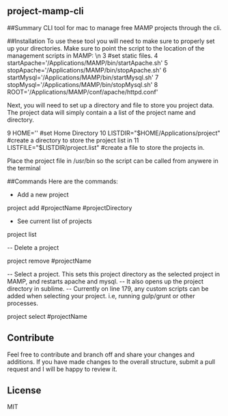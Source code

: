 ## project-mamp-cli

##Summary
CLI tool for mac to manage free MAMP projects through the cli.

##Installation
To use these tool you will need to make sure to properly set up your directories. Make sure to point the script to the location of the management scripts in MAMP:
 \n 3 #set static files.
  4 startApache='/Applications/MAMP/bin/startApache.sh'
  5 stopApache='/Applications/MAMP/bin/stopApache.sh'
  6 startMysql='/Applications/MAMP/bin/startMysql.sh'
  7 stopMysql='/Applications/MAMP/bin/stopMysql.sh'
  8 ROOT='/Applications/MAMP/conf/apache/httpd.conf'
  
Next, you will need to set up a directory and file to store you project data. The project data will simply contain a a list of the project name and directory.
  
  9 HOME='' #set Home Directory
 10 LISTDIR="$HOME/Applications/project" #create a directory to store the project list in
 11 LISTFILE="$LISTDIR/project.list" #create a file to store the projects in.

Place the project file in /usr/bin so the script can be called from anywere in the terminal

##Commands
Here are the commands:

- Add a new project

project add #projectName #projectDirectory

- See current list of projects

project list

-- Delete a project

project remove #projectName

-- Select a project. This sets this project directory as the selected project in MAMP, and restarts apache and mysql.
-- It also opens up the project directory in sublime.
-- Currently on line 179, any custom scripts can be added when selecting your project. i.e, running gulp/grunt or other processes.

project select #projectName

## Contribute
Feel free to contribute and branch off and share your changes and additions. If you have made changes to the overall structure, submit a pull request and I will be happy to review it.

## License
MIT
